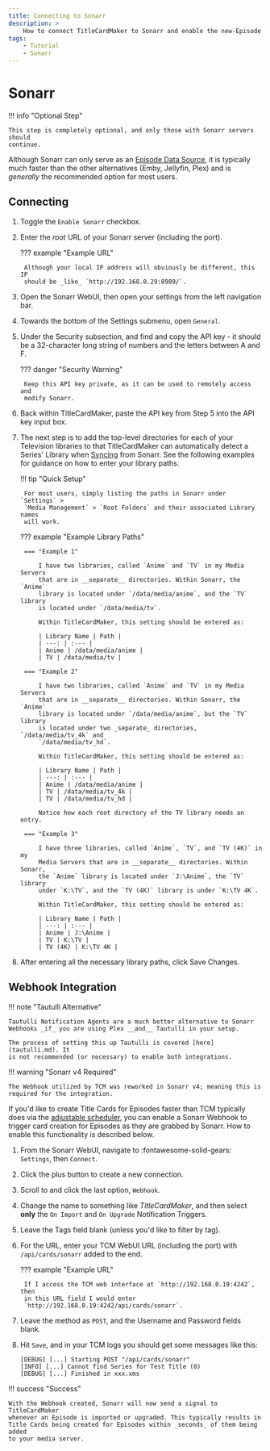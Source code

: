 ```yaml
---
title: Connecting to Sonarr
description: >
    How to connect TitleCardMaker to Sonarr and enable the new-Episode Webhook.
tags:
    - Tutorial
    - Sonarr
---
```


# Sonarr

!!! info "Optional Step"

    This step is completely optional, and only those with Sonarr servers should
    continue.

Although Sonarr can only serve as an
[Episode Data Source](../../user_guide/settings.md#episode-data-source), it is
typically much faster than the other alternatives (Emby, Jellyfin, Plex) and
is _generally_ the recommended option for most users.

## Connecting

1. Toggle the `Enable Sonarr` checkbox.
2. Enter the _root_ URL of your Sonarr server (including the port).

    ??? example "Example URL"

        Although your local IP address will obviously be different, this IP
        should be _like_ `http://192.168.0.29:8989/`.

3. Open the Sonarr WebUI, then open your settings from the left navigation bar.
4. Towards the bottom of the Settings submenu, open `General`.
5. Under the Security subsection, and find and copy the API key - it should be a
32-character long string of numbers and the letters between A and F.

    ??? danger "Security Warning"

        Keep this API key private, as it can be used to remotely access and
        modify Sonarr.

6. Back within TitleCardMaker, paste the API key from Step 5 into the API key
input box.
7. The next step is to add the top-level directories for each of your Television
libraries to that TitleCardMaker can automatically detect a Series' Library when
[Syncing](../first_sync/sonarr.md) from Sonarr. See the following examples for
guidance on how to enter your library paths.

    !!! tip "Quick Setup"

        For most users, simply listing the paths in Sonarr under `Settings` >
        `Media Management` > `Root Folders` and their associated Library names
        will work.

    ??? example "Example Library Paths"

        === "Example 1"

            I have two libraries, called `Anime` and `TV` in my Media Servers
            that are in __separate__ directories. Within Sonarr, the `Anime`
            library is located under `/data/media/anime`, and the `TV` library
            is located under `/data/media/tv`.

            Within TitleCardMaker, this setting should be entered as:

            | Library Name | Path |
            | ---: | :--- |
            | Anime | /data/media/anime |
            | TV | /data/media/tv |

        === "Example 2"

            I have two libraries, called `Anime` and `TV` in my Media Servers
            that are in __separate__ directories. Within Sonarr, the `Anime`
            library is located under `/data/media/anime`, but the `TV` library
            is located under two _separate_ directories, `/data/media/tv_4k` and
            `/data/media/tv_hd`. 

            Within TitleCardMaker, this setting should be entered as:

            | Library Name | Path |
            | ---: | :--- |
            | Anime | /data/media/anime |
            | TV | /data/media/tv_4k |
            | TV | /data/media/tv_hd |

            Notice how each root directory of the TV library needs an entry.

        === "Example 3"

            I have three libraries, called `Anime`, `TV`, and `TV (4K)` in my
            Media Servers that are in __separate__ directories. Within Sonarr,
            the `Anime` library is located under `J:\Anime`, the `TV` library
            under `K:\TV`, and the `TV (4K)` library is under `K:\TV 4K`. 

            Within TitleCardMaker, this setting should be entered as:

            | Library Name | Path |
            | ---: | :--- |
            | Anime | J:\Anime |
            | TV | K:\TV |
            | TV (4K) | K:\TV 4K |

8. After entering all the necessary library paths, click
<span class="example md-button">Save Changes</span>.

## Webhook Integration

!!! note "Tautulli Alternative"

    Tautulli Notification Agents are a much better alternative to Sonarr
    Webhooks _if_ you are using Plex __and__ Tautulli in your setup.

    The process of setting this up Tautulli is covered [here](tautulli.md). It
    is not recommended (or necessary) to enable both integrations.

!!! warning "Sonarr v4 Required"

    The Webhook utilized by TCM was reworked in Sonarr v4; meaning this is
    required for the integration.

If you'd like to create Title Cards for Episodes faster than TCM typically does
via the [adjustable scheduler](../scheduler.md), you can enable a Sonarr Webhook
to trigger card creation for Episodes as they are grabbed by Sonarr. How to
enable this functionality is described below.

1. From the Sonarr WebUI, navigate to :fontawesome-solid-gears: `Settings`, then
`Connect`.

2. Click the plus button to create a new connection.

3. Scroll to and click the last option, `Webhook`.

4. Change the name to something like _TitleCardMaker_, and then select __only__
the `On Import` and `On Upgrade` Notification Triggers.

5. Leave the Tags field blank (unless you'd like to filter by tag).

6. For the URL, enter your TCM WebUI URL (including the port) with
`/api/cards/sonarr` added to the end.

    ??? example "Example URL"

        If I access the TCM web interface at `http://192.168.0.19:4242`, then
        in this URL field I would enter
        `http://192.168.0.19:4242/api/cards/sonarr`.

7. Leave the method as `POST`, and the Username and Password fields blank.

8. Hit `Save`, and in your TCM logs you should get some messages like this:

    ```
    [DEBUG] [...] Starting POST "/api/cards/sonarr"
    [INFO] [...] Cannot find Series for Test Title (0)
    [DEBUG] [...] Finished in xxx.xms
    ```

!!! success "Success"

    With the Webhook created, Sonarr will now send a signal to TitleCardMaker
    whenever an Episode is imported or upgraded. This typically results in
    Title Cards being created for Episodes within _seconds_ of them being added
    to your media server.
